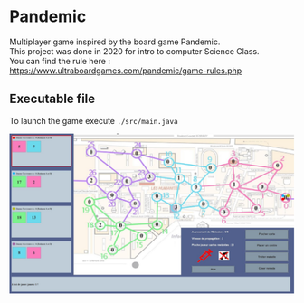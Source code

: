 # Pandemic
Multiplayer game inspired by the board game Pandemic.  
This project was done in 2020 for intro to computer Science Class.  
You can find the rule here : https://www.ultraboardgames.com/pandemic/game-rules.php

## Executable file
To launch the game execute `./src/main.java`

![](image/GUI.PNG)
